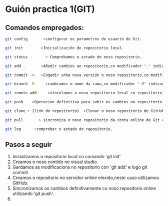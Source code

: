# Guión practica 1(GIT)

## Comandos empregados:

```bash
git config       >configurar os parametros de usuario de Git.
```

```bash
git init        >Inicialización do repositorio local.
```

```bash
git status        > Comprobamos o estado do noso repositorio.
```

```bash
git add .       >Añadir cambios ao repositorio,co modificador "." indicanos que queremos engadir todo.
``` 

```bash
git commit -m   >Engadir unha nova versión o noso repositorio,co modificador "-m" podemos   engadir un comentario.
``` 

```bash
git branch -M     >cambiamos o nome da rama,co modificador "-M" indicamos que se trata da rama Main.
``` 

```bash
git remote add     >vinculamos o noso repositorio local co repositorio da nosa conta de  GitHub.
``` 

```bash
git push    >Operacion definitiva para subir os cambios no repositorio online, a GitHub.
``` 

```bash
git clone + (link do repositorio)  >Clonar o noso repositorio de GitHub nunha carpeta local.
``` 

```bash
git pull       > sincroniza o noso repositorio da conta online de Git co repositorio local,trae os cambios o noso repositorio local.
``` 

```bash
git log      >comprobar o estado do repositorio.
```



## Pasos a seguir

1. Inicializamos o repositorio local co comando 'git init'
2. Creamos o noso contido no visual studio.
3. Gardamos as modificacions no repositorio con 'git add' e logo git commit
4. Creamos o repositorio no servidor online elexido,neste caso utilizamos GitHub.
5. Sincronizamos os cambios definitivamente co noso repositorio online utilizando 'git push'.
6. 
